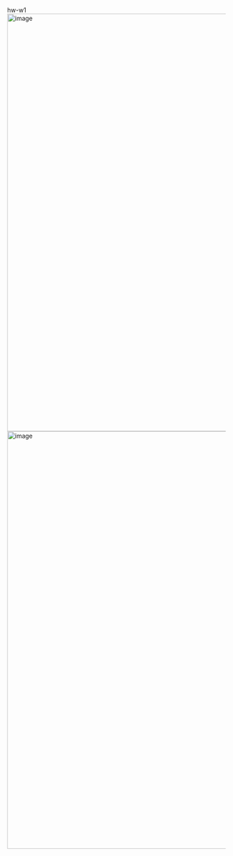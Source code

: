 hw-w1
<img width="960" alt="image" src="https://github.com/hjr121/PHP/assets/161302207/07ff2803-6697-4818-bb91-c46f42338c73">
<img width="960" alt="image" src="https://github.com/hjr121/PHP/assets/161302207/2aade6db-e605-4f0d-b7d8-9111756cc13e">
